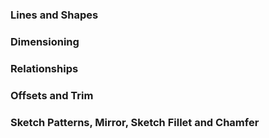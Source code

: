 ### Lines and Shapes
### Dimensioning
### Relationships
### Offsets and Trim
### Sketch Patterns, Mirror, Sketch Fillet and Chamfer
